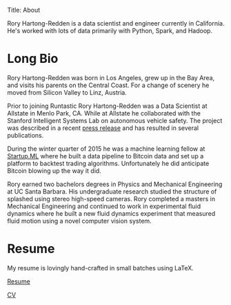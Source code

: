 Title: About

Rory Hartong-Redden is a data scientist and engineer currently in California. 
He's worked with lots of data primarily with Python, Spark, and Hadoop. 


# Long Bio

Rory Hartong-Redden was born in Los Angeles, grew up in the Bay Area, and visits his parents on the Central Coast. 
For a change of scenery he moved from Silicon Valley to Linz, Austria.

Prior to joining Runtastic Rory Hartong-Redden was a Data Scientist at Allstate in Menlo Park, CA. 
While at Allstate he collaborated with the Stanford Intelligent Systems Lab on autonomous vehicle safety.
The project was described in a recent [press release](https://www.allstatenewsroom.com/news/allstate-announces-autonomous-vehicle-research-agreement/) and has resulted in several publications.

During the winter quarter of 2015 he was a machine learning fellow at [Startup.ML](Startup.ML) where he built a data pipeline to Bitcoin data and set up a platform to backtest trading algorithms. 
Unfortunately he did anticipate Bitcoin blowing up the way it did.

Rory earned two bachelors degrees in Physics and Mechanical Engineering at UC Santa Barbara. 
His undergraduate research studied the structure of splashed using stereo high-speed cameras.
Rory completed a masters in Mechanical Engineering and continued to work in experimental fluid dynamics where he built a new fluid dynamics experiment that measured fluid motion using a novel computer vision system.


# Resume

My resume is lovingly hand-crafted in small batches using LaTeX. 

[Resume](https://github.com/roryhr/code/raw/master/resume/rhartong_redden_resume.pdf)

[CV](https://github.com/roryhr/code/raw/master/resume/rhartong_redden_cv.pdf)